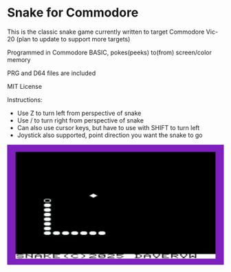 # Snake for Commodore #

This is the classic snake game currently written to target Commodore Vic-20 (plan to update to support more targets)

Programmed in Commodore BASIC, pokes(peeks) to(from) screen/color memory

PRG and D64 files are included

MIT License

Instructions:

* Use Z to turn left from perspective of snake
* Use / to turn right from perspective of snake
* Can also use cursor keys, but have to use with SHIFT to turn left
* Joystick also supported, point direction you want the snake to go

![screenshot](media/snake.png)
